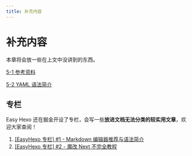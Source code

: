 ```yaml
---
title: 补充内容
---
```

# 补充内容

本章将会放一些在上文中没讲到的东西。

[5-1 参考资料](/5-Add/5-1-quote.html)

[5-2 YAML 语法简介](/5-Add/5-1-quote.html)

## 专栏

Easy Hexo 还在掘金开设了专栏，会写一些**放进文档无法分类的较实用文章**，欢迎大家查阅！

1. [[EasyHexo 专栏] #1 - Markdown 编辑器推荐与语法简介](https://juejin.im/post/5c1cd16de51d4563d9206173) 
2. [[EasyHexo 专栏] #2 - 魔改 Next 不完全教程](https://juejin.im/post/5c45a503f265da616b10fe4e)